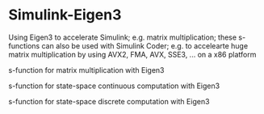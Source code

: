 Simulink-Eigen3
===============

Using Eigen3 to accelerate Simulink; e.g. matrix multiplication; these s-functions can also be used with Simulink Coder; e.g. to accelearte huge matrix multiplication by using AVX2, FMA, AVX, SSE3, ... on a x86 platform


s-function for matrix multiplication with Eigen3


s-function for state-space continuous computation with Eigen3


s-function for state-space discrete computation with Eigen3
